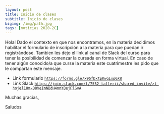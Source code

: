 ```yaml
---
layout: post
title: Inicio de clases
subtitle: Inicio de clases 
bigimg: /img/path.jpg
tags: [noticias 2020-2C]
---
```

Hola!
Dado el contexto en que nos encontramos, en la materia decidimos habilitar el formulario de inscripción a la materia para que puedan ir registrándose. Tambien les dejo el link al canal de Slack del curso para tener la posibilidad de comenzar la cursada en forma virtual.
En caso de tener algún conocido/a que curse la materia este cuatrimestre les pido que le compartan este mensaje.

- Link formulario [`https://forms.gle/x95fDxtpKwqLxp6X8`](https://forms.gle/x95fDxtpKwqLxp6X8)
- Link Slack [`https://join.slack.com/t/7552-tallerii/shared_invite/zt-hojel18m-88VeInNBdH4nnYDejPlGvA`](https://join.slack.com/t/7552-tallerii/shared_invite/zt-hojel18m-88VeInNBdH4nnYDejPlGvA)

Muchas gracias,

Saludos

